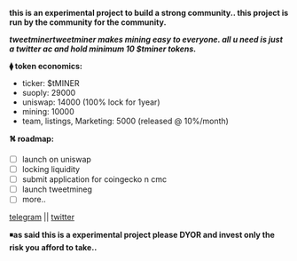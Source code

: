 

**this is an experimental project to build a strong community..
this project is run by the community for the community.**


***tweetminertweetminer makes mining easy to everyone.
all u need is just a twitter ac and hold minimum 10 $tminer tokens.***



**⧫ token economics:**
* ticker: $tMINER
* suoply: 29000
* uniswap: 14000 (100% lock for 1year)
* mining: 10000
* team, listings, Marketing: 5000 (released @ 10%/month)



**⛕ roadmap:**
- [ ] launch on uniswap
- [ ] locking liquidity
- [ ] submit application for coingecko n cmc
- [ ] launch tweetmineg
- [ ] more..

[telegram](https://t.me/t_miner/) || 
[twitter](https://twitter.com/tminertoken/)


◾**as said this is a experimental project please DYOR
and invest only the risk you afford to take..**














